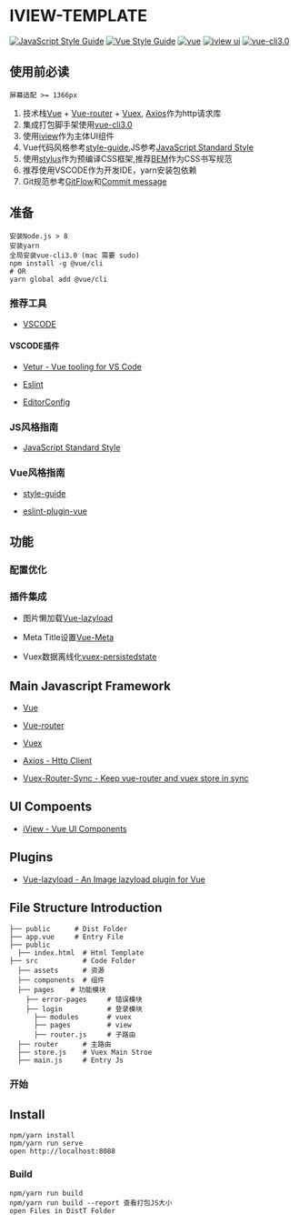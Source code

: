 # IVIEW-TEMPLATE
[![JavaScript Style Guide](https://img.shields.io/badge/code_style-standard-brightgreen.svg)](https://standardjs.com)
[![Vue Style Guide](https://img.shields.io/badge/vue_style-beta-brightgreen.svg)](https://vuefe.cn/v2/style-guide/)
[![vue](https://img.shields.io/badge/vue-2.5.16-brightgreen.svg?style=flat-square)](https://github.com/vuejs/vue)
[![iview ui](https://img.shields.io/badge/iview-2.14.0-brightgreen.svg?style=flat-square)](https://github.com/iview/iview)
[![vue-cli3.0](https://img.shields.io/badge/vue_cli-3.0-brightgreen.svg?style=flat-square)](https://cli.vuejs.org)

## 使用前必读
`屏幕适配 >= 1366px`
1. 技术栈[Vue](http://cn.vuejs.org/guide/) + [Vue-router](http://router.vuejs.org/zh-cn/index.html) + [Vuex](http://vuex.vuejs.org/zh-cn/index.html), [Axios](https://github.com/mzabriskie/axios)作为http请求库
2. 集成打包脚手架使用[vue-cli3.0](https://cli.vuejs.org)
3. 使用[iview](https://www.iviewui.com)作为主体UI组件
4. Vue代码风格参考[style-guide](https://vuefe.cn/v2/style-guide/),JS参考[JavaScript Standard Style](https://standardjs.com/rules-zhcn.html)
5. 使用[stylus](https://www.zhangxinxu.com/jq/stylus/)作为预编译CSS框架,推荐[BEM](https://www.w3cplus.com/css/bem-definitions.html)作为CSS书写规范
6. 推荐使用VSCODE作为开发IDE，yarn安装包依赖
7. Git规范参考[GitFlow](https://www.cnblogs.com/lcngu/p/5770288.html)和[Commit message](http://www.ruanyifeng.com/blog/2016/01/commit_message_change_log.html)

## 准备
```
安装Node.js > 8
安装yarn
全局安装vue-cli3.0 (mac 需要 sudo)
npm install -g @vue/cli
# OR
yarn global add @vue/cli
```

### 推荐工具

- [VSCODE](https://code.visualstudio.com/)

#### VSCODE插件

- [Vetur - Vue tooling for VS Code](https://vuejs.github.io/vetur/)

- [Eslint](https://marketplace.visualstudio.com/items?itemName=dbaeumer.vscode-eslint)

- [EditorConfig](https://marketplace.visualstudio.com/items?itemName=EditorConfig.EditorConfig)

### JS风格指南

- [JavaScript Standard Style](https://standardjs.com/rules-zhcn.html)

### Vue风格指南

- [style-guide](https://youzan.github.io/vant/#/zh-CN/style-guide)

- [eslint-plugin-vue](https://github.com/vuejs/eslint-plugin-vue/tree/master/docs/rules)

## 功能

### 配置优化

### 插件集成

- 图片懒加载[Vue-lazyload](https://github.com/hilongjw/vue-lazyload)

- Meta Title设置[Vue-Meta](https://github.com/declandewet/vue-meta)

- Vuex数据离线化[vuex-persistedstate](https://www.npmjs.com/package/vuex-persistedstate)

## Main Javascript Framework

-	[Vue](http://cn.vuejs.org/guide/)

-	[Vue-router](http://router.vuejs.org/zh-cn/index.html)

-	[Vuex](http://vuex.vuejs.org/zh-cn/index.html)

-	[Axios - Http Client](https://github.com/mzabriskie/axios)

-	[Vuex-Router-Sync - Keep vue-router and vuex store in sync](https://github.com/vuejs/vuex-router-sync)

## UI Compoents

-	[iView - Vue UI Components](https://www.iviewui.com)

## Plugins

-	[Vue-lazyload - An Image lazyload plugin for Vue](https://github.com/hilongjw/vue-lazyload)

## File Structure Introduction

```
├── public      # Dist Folder
├── app.vue     # Entry File
├── public
  ├── index.html  # Html Template
├── src           # Code Folder
  ├── assets      # 资源
  ├── components  # 组件
  ├── pages    # 功能模块
    ├── error-pages     # 错误模块
    ├── login           # 登录模块
      ├── modules       # vuex
      ├── pages         # view
      ├── router.js     # 子路由
  ├── router      # 主路由
  ├── store.js    # Vuex Main Stroe
  ├── main.js     # Entry Js
```

### 开始

## Install
```
npm/yarn install
npm/yarn run serve
open http://localhost:8088
```

### Build
```
npm/yarn run build
npm/yarn run build --report 查看打包JS大小
open Files in DistT Folder
```
